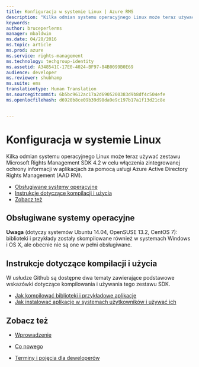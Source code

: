 ```yaml
---
title: Konfiguracja w systemie Linux | Azure RMS
description: "Kilka odmian systemu operacyjnego Linux może teraz używać zestawu Microsoft Rights Management SDK 4.2."
keywords: 
author: bruceperlerms
manager: mbaldwin
ms.date: 04/28/2016
ms.topic: article
ms.prod: azure
ms.service: rights-management
ms.technology: techgroup-identity
ms.assetid: A348541C-17E0-4024-BF97-84B0099B0E69
audience: developer
ms.reviewer: shubhamp
ms.suite: ems
translationtype: Human Translation
ms.sourcegitcommit: 6b5bc9612ac17a2d6905200383d9b8df4c504efe
ms.openlocfilehash: d6920b8ce09b39d98da9e9c197b17a1f13d21c8e


---
```


# Konfiguracja w systemie Linux


Kilka odmian systemu operacyjnego Linux może teraz używać zestawu Microsoft Rights Management SDK 4.2 w celu włączenia zintegrowanej ochrony informacji w aplikacjach za pomocą usługi Azure Active Directory Rights Management (AAD RM).

-   [Obsługiwane systemy operacyjne](#supported_operating_systems)
-   [Instrukcje dotyczące kompilacji i użycia](#how_to_build_and_use)
-   [Zobacz też](#see_also)

## Obsługiwane systemy operacyjne


**Uwaga** (dotyczy systemów Ubuntu 14.04, OpenSUSE 13.2, CentOS 7): biblioteki i przykłady zostały skompilowane również w systemach Windows i OS X, ale obecnie nie są one w pełni obsługiwane.

 

## Instrukcje dotyczące kompilacji i użycia

W usłudze Github są dostępne dwa tematy zawierające podstawowe wskazówki dotyczące kompilowania i używania tego zestawu SDK.

-   [Jak kompilować biblioteki i przykładowe aplikacje](https://github.com/AzureAD/rms-sdk-for-cpp/blob/master/docs/how_to_build_it.md)
-   [Jak instalować aplikacje w systemach użytkowników i używać ich](https://github.com/AzureAD/rms-sdk-for-cpp/blob/master/docs/how_to_use_it.md)

## Zobacz też

* [Wprowadzenie](get-started.md)

* [Co nowego](release-notes.md)

* [Terminy i pojęcia dla deweloperów](core-concepts.md)

 

 






<!--HONumber=Jun16_HO4-->


